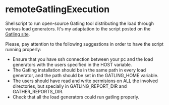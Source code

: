 # remoteGatlingExecution
Shellscript to run open-source Gatling tool distributing the load through various load generators. 
It's my adaptation to the script posted on the [Gatling site](https://gatling.io/docs/current/cookbook/scaling_out/).

Please, pay attention to the following suggestions in order to have the script running properly:

- Ensure that you have ssh connection between your pc and the load generators with the users specified in the HOST variable.
- The Gatling installation should be in the same path in every load generator, and the path should be set in the GATLING_HOME variable.
- The users should have read and write permisions on ALL the involved directories, but specially in GATLING_REPORT_DIR and GATHER_REPORTS_DIR.
- Check that all the load generators could run gatling properly.
